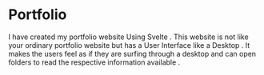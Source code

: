 # Portfolio
I have created my portfolio website Using Svelte . This website is not like your ordinary portfolio website but has a User Interface like a Desktop . It makes the users feel as if they are surfing through a desktop and can open folders to read the respective information available .
